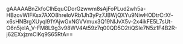 gAAAAABnZkfoClhEquCDorGzwwm8sAjFoPLud2wh5a-HBzovWIFKsx7AXO8hreIoVRb1Jh3yPz7JBWjQXYu9NiwHODtrCrXf-x6sHNBrgXUyql91YAjwGxNGVVmux3Q19NlJvX5v-2x4ikFE5L7sUt-O6n5jelA_V-FM8L9g3v98WV4At59z7q00QD5O2tiQSIe7N5z1F4B2R-j62EXxjzmClKq9S65RtA==